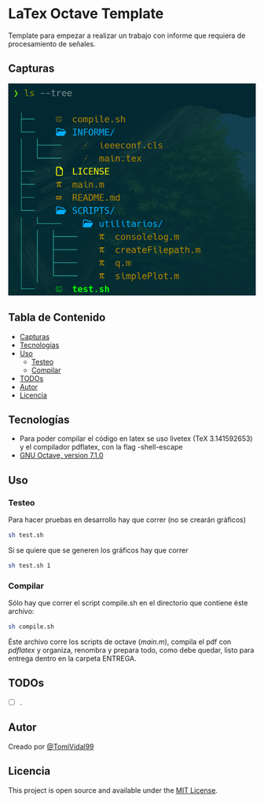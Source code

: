 # LaTex Octave Template

Template para empezar a realizar un trabajo con informe que requiera de procesamiento de señales.

## Capturas

![Example screenshot](./captura_de_pantalla.png)

## Tabla de Contenido

- [Capturas](#capturas)
- [Tecnologías](#tecnologías)
- [Uso](#uso)
  - [Testeo](#testeo)
  - [Compilar](#compilar)
- [TODOs](#todos)
- [Autor](#autor)
- [Licencia](#licencia)

## Tecnologías

- Para poder compilar el código en latex se uso livetex (TeX 3.141592653) y el compilador pdflatex, con la flag -shell-escape
- [GNU Octave, version 7.1.0](https://octave.sourceforge.io/)

## Uso

### Testeo

Para hacer pruebas en desarrollo hay que correr (no se crearán gráficos)

```bash
sh test.sh
```

Si se quiere que se generen los gráficos hay que correr

```bash
sh test.sh 1
```

### Compilar

Sólo hay que correr el script compile.sh en el directorio que contiene éste archivo:

```bash
sh compile.sh
```

Éste archivo corre los scripts de octave (_main.m_), compila el pdf con _pdflatex_ y organiza, renombra y prepara todo, como debe quedar, listo para entrega dentro en la carpeta ENTREGA.

## TODOs

- [ ] .

## Autor

Creado por [@TomiVidal99](https://www.tomasvidal.xyz/)

## Licencia

This project is open source and available under the [MIT License](./LICENSE).
